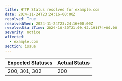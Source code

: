 ```yaml
---
title: HTTP Status resolved for example.com
date: 2024-11-24T23:24:16+00:00Z
resolved: True
resolvedWhen: 2024-11-24T23:24:16+00:00Z
resolvedStartTime: 2024-10-25T21:09:43.191474+00:00
severity: notice
affected:
  - example.com
section: issue
---
```


| Expected Statuses | Actual Status  |
|-------------------|----------------|
| 200, 301, 302 | 200 |
